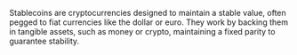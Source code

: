 Stablecoins are cryptocurrencies designed to maintain a stable value, often pegged to fiat currencies like the dollar or euro. They work by backing them in tangible assets, such as money or crypto, maintaining a fixed parity to guarantee stability.